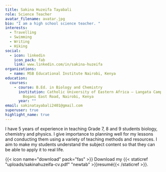 ```yaml
---
title: Sakina Huzeifa Tayabali
role: Science Teacher
avatar_filename: avatar.jpg
bio: "I am a high school science teacher. "
interests:
  - Travelling
  - Swimming
  - Writing
  - Hiking
social:
  - icon: linkedin
    icon_pack: fab
    link: www.linkedin.com/in/sakina-huzeifa
organizations:
  - name: MSB Educational Institute Nairobi, Kenya
education:
  courses:
    - course: B.Ed. in Biology and Chemistry
      institution: Catholic University of Eastern Africa – Langata Campus, Nairobi
        Bogani East Road, Nairobi, Kenya
      year: ""
email: sakinatayabali2401@gmail.com
superuser: true
highlight_name: true
---
```

I have 5 years of experience in teaching Grade 7, 8 and 9 students biology, chemistry and physics.  I give importance to planning well for my lessons and conducting them using a variety of teaching methods and resources. I aim to make my students understand the subject content so that they can be able to apply it to real life. 

{{< icon name="download" pack="fas" >}} Download my {{< staticref "uploads/sakinahuzeifa-cv.pdf" "newtab" >}}resumé{{< /staticref >}}.